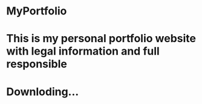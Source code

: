 # MyPortfolio
# This is my personal portfolio website with legal information and full responsible
# Downloding...